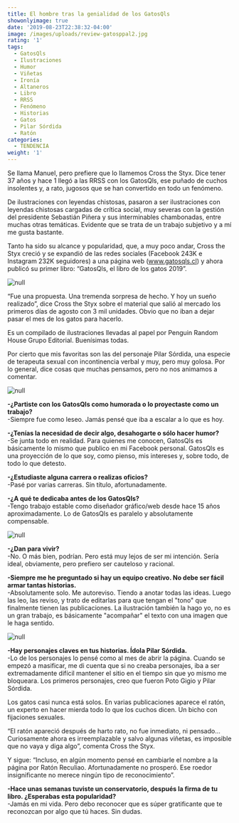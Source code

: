 ```yaml
---
title: El hombre tras la genialidad de los GatosQls
showonlyimage: true
date: '2019-08-23T22:38:32-04:00'
image: /images/uploads/review-gatosppal2.jpg
rating: '1'
tags:
  - GatosQls
  - Ilustraciones
  - Humor
  - Viñetas
  - Ironía
  - Altaneros
  - Libro
  - RRSS
  - Fenómeno
  - Historias
  - Gatos
  - Pilar Sórdida
  - Ratón
categories:
  - TENDENCIA
weight: '1'
---
```

Se llama Manuel, pero prefiere que lo llamemos Cross the Styx. Dice tener 37 años y hace 1 llegó a las RRSS con los GatosQls, ese puñado de cuchos insolentes y, a rato, jugosos que se han convertido en todo un fenómeno.

<!--more-->

De ilustraciones con leyendas chistosas, pasaron a ser ilustraciones con leyendas chistosas cargadas de crítica social, muy severas con la gestión del presidente Sebastián Piñera y sus interminables chambonadas, entre muchas otras temáticas. Evidente que se trata de un trabajo subjetivo y a mí me gusta bastante.

Tanto ha sido su alcance y popularidad, que, a muy poco andar, Cross the Styx creció y se expandió de las redes sociales (Facebook 243K e Instagram 232K seguidores) a una página web (www.gatosqls.cl) y ahora publicó su primer libro: “GatosQls, el libro de los gatos 2019”.

![null](/images/uploads/review-gatos2.jpg)

“Fue una propuesta. Una tremenda sorpresa de hecho. Y hoy un sueño realizado”, dice Cross the Styx sobre el material que salió al mercado los primeros días de agosto con 3 mil unidades. Obvio que no iban a dejar pasar el mes de los gatos para hacerlo. 

Es un compilado de ilustraciones llevadas al papel por Penguin Random House Grupo Editorial. Buenísimas todas. 

Por cierto que mis favoritas son las del personaje Pilar Sórdida, una especie de terapeuta sexual con incontinencia verbal y muy, pero muy golosa. Por lo general, dice cosas que muchas pensamos, pero no nos animamos a comentar.

![null](/images/uploads/review-gatos5.jpg)

**\-¿Partiste con los GatosQls como humorada o lo proyectaste como un trabajo?**\
-Siempre fue como leseo. Jamás pensé que iba a escalar a lo que es hoy.

**\-¿Tenías la necesidad de decir algo, desahogarte o sólo hacer humor?**\
-Se junta todo en realidad. Para quienes me conocen, GatosQls es básicamente lo mismo que publico en mi Facebook personal. GatosQls es una proyección de lo que soy, como pienso, mis intereses y, sobre todo, de todo lo que detesto.

**\-¿Estudiaste alguna carrera o realizas oficios?**\
-Pasé por varias carreras. Sin título, afortunadamente.

**\-¿A qué te dedicaba antes de los GatosQls?**\
-Tengo trabajo estable como diseñador gráfico/web desde hace 15 años aproximadamente. Lo de GatosQls es paralelo y absolutamente compensable.

![null](/images/uploads/review-gatos6.jpg)

**\-¿Dan para vivir?**\
-No. O más bien, podrían. Pero está muy lejos de ser mi intención. Sería ideal, obviamente, pero prefiero ser cauteloso y racional.

**\-Siempre me he preguntado si hay un equipo creativo. No debe ser fácil armar tantas historias.**\
-Absolutamente solo. Me autoreviso. Tiendo a anotar todas las ideas. Luego las leo, las reviso, y trato de editarlas para que tengan el "tono" que finalmente tienen las publicaciones. La ilustración también la hago yo, no es un gran trabajo, es básicamente "acompañar" el texto con una imagen que le haga sentido.

![null](/images/uploads/review-gatos4.jpg)

**\-Hay personajes claves en tus historias. Ídola Pilar Sórdida.**\
-Lo de los personajes lo pensé como al mes de abrir la página. Cuando se empezó a masificar, me di cuenta que si no creaba personajes, iba a ser extremadamente difícil mantener el sitio en el tiempo sin que yo mismo me bloqueara. Los primeros personajes, creo que fueron Poto Gigio y Pilar Sórdida. 

Los gatos casi nunca está solos. En varias publicaciones aparece el ratón, un experto en hacer mierda todo lo que los cuchos dicen. Un bicho con fijaciones sexuales. 

“El ratón apareció después de harto rato, no fue inmediato, ni pensado... Curiosamente ahora es irreemplazable y salvo algunas viñetas, es imposible que no vaya y diga algo”, comenta Cross the Styx.

Y sigue: “Incluso, en algún momento pensé en cambiarle el nombre a la página por Ratón Reculiao. Afortunadamente no prosperó. Ese roedor insignificante no merece ningún tipo de reconocimiento”.

**\-Hace unas semanas tuviste un conservatorio, después la  firma de tu libro. ¿Esperabas esta popularidad?**\
-Jamás en mi vida. Pero debo reconocer que es súper gratificante que te reconozcan por algo que tú haces. Sin dudas.
